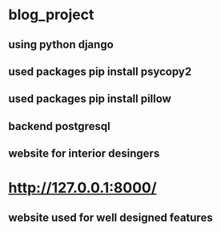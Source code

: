 # blog_project
## using python django
## used packages pip install psycopy2
## used packages pip install pillow 
## backend postgresql
## website for interior desingers
# http://127.0.0.1:8000/
## website used for well designed features 
